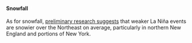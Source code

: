 #### Snowfall

As for snowfall, [preliminary research suggests](https://www.climate.gov/news-features/blogs/enso/what-about-snow-during-la-ni%C3%B1a-winters) that weaker La Niña events are snowier over the Northeast on average, particularly in northern New England and portions of New York.